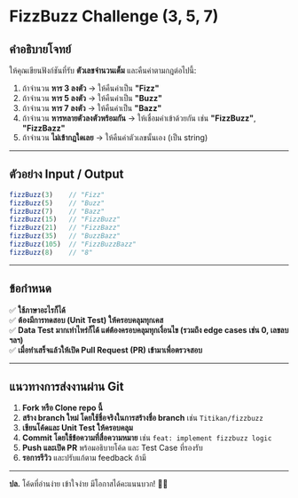 # FizzBuzz Challenge (3, 5, 7)

## **คำอธิบายโจทย์**

ให้คุณเขียนฟังก์ชันที่รับ **ตัวเลขจำนวนเต็ม** และคืนค่าตามกฎต่อไปนี้:

1. ถ้าจำนวน **หาร 3 ลงตัว** → ให้คืนค่าเป็น **"Fizz"**
2. ถ้าจำนวน **หาร 5 ลงตัว** → ให้คืนค่าเป็น **"Buzz"**
3. ถ้าจำนวน **หาร 7 ลงตัว** → ให้คืนค่าเป็น **"Bazz"**
4. ถ้าจำนวน **หารหลายตัวลงตัวพร้อมกัน** → ให้เชื่อมคำเข้าด้วยกัน เช่น **"FizzBuzz"**, **"FizzBazz"**
5. ถ้าจำนวน **ไม่เข้ากฎใดเลย** → ให้คืนค่าตัวเลขนั้นเอง (เป็น string)

---

## **ตัวอย่าง Input / Output**

```js
fizzBuzz(3)    // "Fizz"
fizzBuzz(5)    // "Buzz"
fizzBuzz(7)    // "Bazz"
fizzBuzz(15)   // "FizzBuzz"
fizzBuzz(21)   // "FizzBazz"
fizzBuzz(35)   // "BuzzBazz"
fizzBuzz(105)  // "FizzBuzzBazz"
fizzBuzz(8)    // "8"
```

---

## **ข้อกำหนด**
✅ **ใช้ภาษาอะไรก็ได้**  
✅ **ต้องมีการทดสอบ (Unit Test) ให้ครอบคลุมทุกเคส**  
✅ **Data Test มากเท่าไหร่ก็ได้ แต่ต้องครอบคลุมทุกเงื่อนไข (รวมถึง edge cases เช่น 0, เลขลบ ฯลฯ)**  
✅ **เมื่อทำเสร็จแล้วให้เปิด Pull Request (PR) เข้ามาเพื่อตรวจสอบ**  

---

## **แนวทางการส่งงานผ่าน Git**

1. **Fork หรือ Clone repo นี้**
2. **สร้าง branch ใหม่ โดยใช้ชื่อจริงในการสร้างชื่อ branch** เช่น `Titikan/fizzbuzz`
3. **เขียนโค้ดและ Unit Test ให้ครอบคลุม**
4. **Commit โดยใช้ข้อความที่สื่อความหมาย** เช่น `feat: implement fizzbuzz logic`
5. **Push และเปิด PR** พร้อมอธิบายโค้ด และ Test Case ที่รองรับ  
6. **รอการรีวิว** และปรับแก้ตาม feedback ถ้ามี  

---

**ปล.** โค้ดที่อ่านง่าย เข้าใจง่าย มีโอกาสได้คะแนนบวก! 🚀🔥

